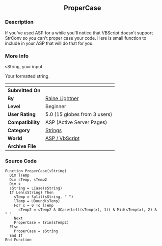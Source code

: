 ﻿<div align="center">

## ProperCase


</div>

### Description

If you've used ASP for a while you'll notice that VBScript doesn't support StrConv so you can't proper case your code. Here is small function to include in your ASP that will do that for you.
 
### More Info
 
sString, your input

Your formatted string.


<span>             |<span>
---                |---
**Submitted On**   |
**By**             |[Raine Lightner](https://github.com/Planet-Source-Code/PSCIndex/blob/master/ByAuthor/raine-lightner.md)
**Level**          |Beginner
**User Rating**    |5.0 (15 globes from 3 users)
**Compatibility**  |ASP \(Active Server Pages\)
**Category**       |[Strings](https://github.com/Planet-Source-Code/PSCIndex/blob/master/ByCategory/strings__4-26.md)
**World**          |[ASP / VbScript](https://github.com/Planet-Source-Code/PSCIndex/blob/master/ByWorld/asp-vbscript.md)
**Archive File**   |[](https://github.com/Planet-Source-Code/raine-lightner-propercase__4-6009/archive/master.zip)





### Source Code

```
Function ProperCase(sString)
  Dim lTemp
  Dim sTemp, sTemp2
  Dim x
  sString = LCase(sString)
  If Len(sString) Then
    sTemp = Split(sString, " ")
    lTemp = UBound(sTemp)
    For x = 0 To lTemp
      sTemp2 = sTemp2 & UCase(Left(sTemp(x), 1)) & Mid(sTemp(x), 2) & " "
    Next
    ProperCase = trim(sTemp2)
  Else
    ProperCase = sString
  End If
End Function
```

